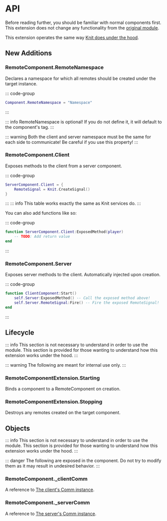 # API

Before reading further, you should be familiar with normal components first. This extension does not change any functionality from the [original module](https://sleitnick.github.io/RbxUtil/api/Component/).

This extension operates the same way [Knit does under the hood](https://sleitnick.github.io/Knit/docs/services#client-communication).

## New Additions

### RemoteComponent.RemoteNamespace

Declares a namespace for which all remotes should be created under the target instance.

::: code-group
```lua [Component.lua]
Component.RemoteNamespace = "Namespace"
```
:::

::: info
RemoteNamespace is optional! If you do not define it, it will default to the component's tag.
:::

::: warning
Both the client and server namespace must be the same for each side to communicate! Be careful if you use this property!
:::

### RemoteComponent.Client

Exposes methods to the client from a server component.

::: code-group
```lua [ServerComponent.lua]
ServerComponent.Client = {
    RemoteSignal = Knit.CreateSignal()
}
```
:::
::: info
This table works exactly the same as Knit services do.
:::

You can also add functions like so:

::: code-group
```lua [ServerComponent.lua]
function ServerComponent.Client:ExposedMethod(player)
    -- TODO: Add return value
end
```
:::

### RemoteComponent.Server

Exposes server methods to the client. Automatically injected upon creation.

::: code-group
```lua [ClientComponent.lua]
function ClientComponent:Start()
    self.Server:ExposedMethod() -- Call the exposed method above!
    self.Server.RemoteSignal:Fire() -- Fire the exposed RemoteSignal!
end
```
:::

## Lifecycle

::: info
This section is not necessary to understand in order to use the module.
This section is provided for those wanting to understand how this extension works under the hood.
:::

::: warning
The following are meant for internal use only.
:::

### RemoteComponentExtension.Starting
Binds a component to a RemoteComponent on creation.

### RemoteComponentExtension.Stopping
Destroys any remotes created on the target component.

## Objects

::: info
This section is not necessary to understand in order to use the module.
This section is provided for those wanting to understand how this extension works under the hood.
:::

::: danger
The following are exposed in the component. Do not try to modify them as it may result in undesired behavior.
:::

### RemoteComponent._clientComm

A reference to [The client's Comm instance](https://sleitnick.github.io/RbxUtil/api/ClientComm).

### RemoteComponent._serverComm

A reference to [The server's Comm instance](https://sleitnick.github.io/RbxUtil/api/ServerComm).